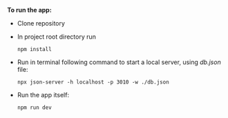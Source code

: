 **To run the app:**
+ Clone repository
+ In project root directory run
  ```
  npm install
  ```

+ Run in terminal following command to start a local server, using *db.json* file:
  ```
  npx json-server -h localhost -p 3010 -w ./db.json
  ```

+ Run the app itself:
  ```
  npm run dev
  ```
